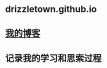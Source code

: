 # drizzletown.github.io
# [我的博客](https://github.com/drizzletown/drizzletown.github.io/issues)
# 记录我的学习和思索过程
